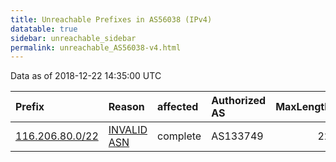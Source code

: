 ```yaml
---
title: Unreachable Prefixes in AS56038 (IPv4)
datatable: true
sidebar: unreachable_sidebar
permalink: unreachable_AS56038-v4.html
---
```


Data as of 2018-12-22 14:35:00 UTC


<div class="datatable-begin"></div>

| Prefix                                                   | Reason                                                                                                 | affected   | Authorized AS   |   MaxLength | Anchor                                       |   unreachable /24s |
|:---------------------------------------------------------|:-------------------------------------------------------------------------------------------------------|:-----------|:----------------|------------:|:---------------------------------------------|-------------------:|
| [116.206.80.0/22](https://stat.ripe.net/116.206.80.0/22) | [INVALID ASN](https://rpki-validator.ripe.net/announcement-preview?asn=AS56038&prefix=116.206.80.0/22) | complete   | AS133749        |          22 | [APNIC](unreachable_APNIC_RPKI_Root-v4.html) |                  4 |

<div class="datatable-end"></div>